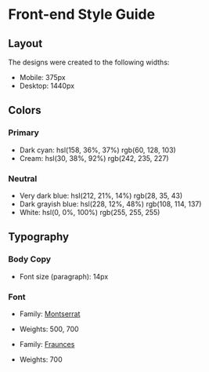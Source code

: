 # Front-end Style Guide

## Layout

The designs were created to the following widths:

- Mobile: 375px
- Desktop: 1440px

## Colors

### Primary

- Dark cyan: hsl(158, 36%, 37%) 	rgb(60, 128, 103) 
- Cream: hsl(30, 38%, 92%) 	rgb(242, 235, 227)

### Neutral

- Very dark blue: hsl(212, 21%, 14%) 	rgb(28, 35, 43)
- Dark grayish blue: hsl(228, 12%, 48%) 	rgb(108, 114, 137)
- White: hsl(0, 0%, 100%) 	rgb(255, 255, 255)

## Typography

### Body Copy

- Font size (paragraph): 14px

### Font

- Family: [Montserrat](https://fonts.google.com/specimen/Montserrat)
- Weights: 500, 700

- Family: [Fraunces](https://fonts.google.com/specimen/Fraunces)
- Weights: 700
